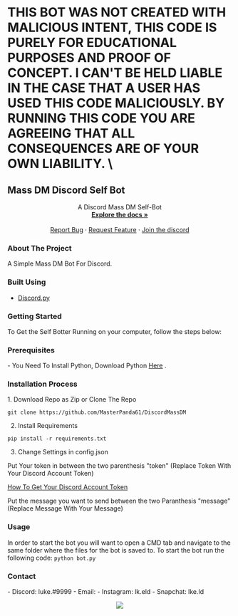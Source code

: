 <h1> THIS BOT WAS NOT CREATED WITH MALICIOUS INTENT, THIS CODE IS PURELY FOR EDUCATIONAL PURPOSES AND PROOF OF CONCEPT. I CAN'T BE HELD LIABLE IN THE CASE THAT A USER HAS USED THIS CODE MALICIOUSLY.  BY RUNNING THIS CODE YOU ARE AGREEING THAT ALL CONSEQUENCES ARE OF YOUR OWN LIABILITY. \</h1>


<h2> Mass DM Discord Self Bot </h2> 


  <p align="center">
    A Discord Mass DM Self-Bot
    <br />
    <a href="https://github.com/MasterPanda61/DiscordMassDM"><strong>Explore the docs »</strong></a>
    <br />
    <br />
    <a href="https://github.com/MasterPanda61/DiscordMassDM/issues">Report Bug</a>
    ·
    <a href="https://github.com/MasterPanda61/DiscordMassDM/issues">Request Feature</a>
      ·
    <a href="https://discord.com">Join the discord</a>
  </p>
</p>
  

<h3> About The Project </h3> 
A Simple Mass DM Bot For Discord. 

<h3> Built Using </h3>

- <a href="https://discordpy.readthedocs.io/en/stable/">Discord.py</a>


<h3> Getting Started </h3> 

To Get the Self Botter Running on your computer, follow the steps below: 

<p align="center">
<h3> Prerequisites </h3> 
</p>
- You Need To Install Python, Download Python <a href="https://www.python.org/downloads/"> Here</a> .

<p align="center">
<h3> Installation Process </h3> 
</p>
 1. Download Repo as Zip or Clone The Repo 

```git clone https://github.com/MasterPanda61/DiscordMassDM```

 2. Install Requirements

```pip install -r requirements.txt```

 3. Change Settings in config.json 

Put Your token in between the two parenthesis "token" (Replace Token With Your Discord Account Token)

<a href="https://pcstrike.com/how-to-get-discord-token/"> How To Get Your Discord Account Token </a>

Put the message you want to send between the two Paranthesis "message" (Replace Message With Your Message)

<p align="center">
<h3> Usage </h3> 
</p>

In order to start the bot you will want to open a CMD tab and navigate to the same folder where the files for the bot is saved to. 
To start the bot run the following code:
```python bot.py```

<p align="center">
<h3> Contact </h3>
</p>
- Discord: luke.#9999
- Email: 
- Instagram: lk.eld
- Snapchat: lke.ld

<p align="center">
<img src="https://github-readme-stats.vercel.app/api/pin/?username=MasterPanda61&repo=DiscordMassDM" />
</p>

